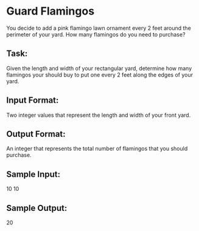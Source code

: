 # Guard Flamingos  

You decide to add a pink flamingo lawn ornament every 2 feet around the perimeter of your yard. How many flamingos do you need to purchase?

## Task: 
Given the length and width of your rectangular yard, determine how many flamingos your should buy to put one every 2 feet along the edges of your yard.

## Input Format: 
Two integer values that represent the length and width of your front yard.

## Output Format: 
An integer that represents the total number of flamingos that you should purchase.

## Sample Input: 
10
10

## Sample Output: 
20
